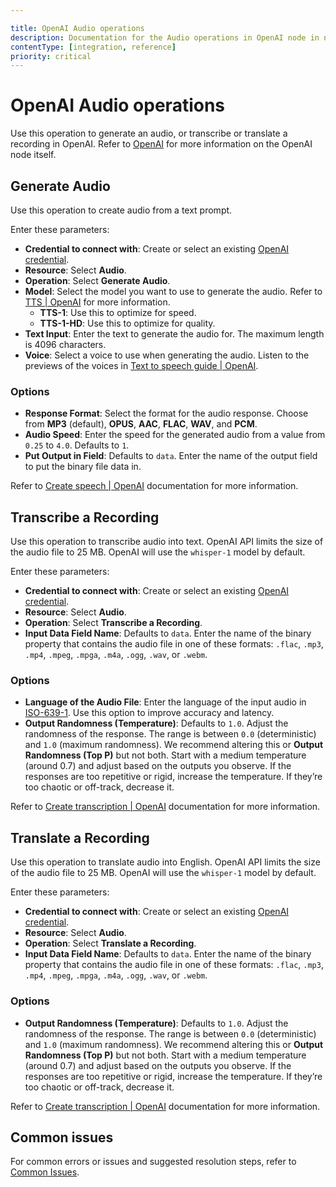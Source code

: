 ```yaml
---

title: OpenAI Audio operations 
description: Documentation for the Audio operations in OpenAI node in n8n, a workflow automation platform. Includes details of operations and configuration, and links to examples and credentials information.
contentType: [integration, reference]
priority: critical
---
```


# OpenAI Audio operations

Use this operation to generate an audio, or transcribe or translate a recording in OpenAI. Refer to [OpenAI](/integrations/builtin/app-nodes/n8n-nodes-langchain.openai/index.md) for more information on the OpenAI node itself.

## Generate Audio

Use this operation to create audio from a text prompt. 

Enter these parameters:

- **Credential to connect with**: Create or select an existing [OpenAI credential](/integrations/builtin/credentials/openai.md).
- **Resource**: Select **Audio**.
- **Operation**: Select **Generate Audio**.
- **Model**: Select the model you want to use to generate the audio. Refer to [TTS | OpenAI](https://platform.openai.com/docs/models/tts) for more information.
    - **TTS-1**: Use this to optimize for speed.
    - **TTS-1-HD**:	Use this to optimize for quality.
- **Text Input**: Enter the text to generate the audio for. The maximum length is 4096 characters.
- **Voice**: Select a voice to use when generating the audio. Listen to the previews of the voices in [Text to speech guide | OpenAI](https://platform.openai.com/docs/guides/text-to-speech/quickstart).

### Options

- **Response Format**: Select the format for the audio response. Choose from **MP3** (default), **OPUS**, **AAC**, **FLAC**, **WAV**, and **PCM**.
- **Audio Speed**: Enter the speed for the generated audio from a value from `0.25` to `4.0`. Defaults to `1`.
- **Put Output in Field**: Defaults to `data`. Enter the name of the output field to put the binary file data in. 

Refer to [Create speech | OpenAI](https://platform.openai.com/docs/api-reference/audio/createSpeech) documentation for more information.

## Transcribe a Recording

Use this operation to transcribe audio into text. OpenAI API limits the size of the audio file to 25 MB. OpenAI will use the `whisper-1` model by default. 

Enter these parameters:

- **Credential to connect with**: Create or select an existing [OpenAI credential](/integrations/builtin/credentials/openai.md).
- **Resource**: Select **Audio**.
- **Operation**: Select **Transcribe a Recording**.
- **Input Data Field Name**: Defaults to `data`. Enter the name of the binary property that contains the audio file in one of these formats: `.flac`, `.mp3`, `.mp4`, `.mpeg`, `.mpga`, `.m4a`, `.ogg`, `.wav`, or `.webm`. 

### Options

- **Language of the Audio File**: Enter the language of the input audio in  [ISO-639-1](https://en.wikipedia.org/wiki/List_of_ISO_639_language_codes). Use this option to improve accuracy and latency.
- **Output Randomness (Temperature)**: Defaults to `1.0`. Adjust the randomness of the response. The range is between `0.0` (deterministic) and `1.0` (maximum randomness). We recommend altering this or **Output Randomness (Top P)** but not both. Start with a medium temperature (around 0.7) and adjust based on the outputs you observe. If the responses are too repetitive or rigid, increase the temperature. If they’re too chaotic or off-track, decrease it. 

Refer to [Create transcription | OpenAI](https://platform.openai.com/docs/api-reference/audio/createTranscription) documentation for more information.

## Translate a Recording

Use this operation to translate audio into English. OpenAI API limits the size of the audio file to 25 MB. OpenAI will use the `whisper-1` model by default. 

Enter these parameters:

- **Credential to connect with**: Create or select an existing [OpenAI credential](/integrations/builtin/credentials/openai.md).
- **Resource**: Select **Audio**.
- **Operation**: Select **Translate a Recording**.
- **Input Data Field Name**: Defaults to `data`. Enter the name of the binary property that contains the audio file in one of these formats: `.flac`, `.mp3`, `.mp4`, `.mpeg`, `.mpga`, `.m4a`, `.ogg`, `.wav`, or `.webm`. 

### Options

- **Output Randomness (Temperature)**: Defaults to `1.0`. Adjust the randomness of the response. The range is between `0.0` (deterministic) and `1.0` (maximum randomness). We recommend altering this or **Output Randomness (Top P)** but not both. Start with a medium temperature (around 0.7) and adjust based on the outputs you observe. If the responses are too repetitive or rigid, increase the temperature. If they’re too chaotic or off-track, decrease it. 

Refer to [Create transcription | OpenAI](https://platform.openai.com/docs/api-reference/audio/createTranscription) documentation for more information.

## Common issues

For common errors or issues and suggested resolution steps, refer to [Common Issues](/integrations/builtin/app-nodes/n8n-nodes-langchain.openai/common-issues.md).
